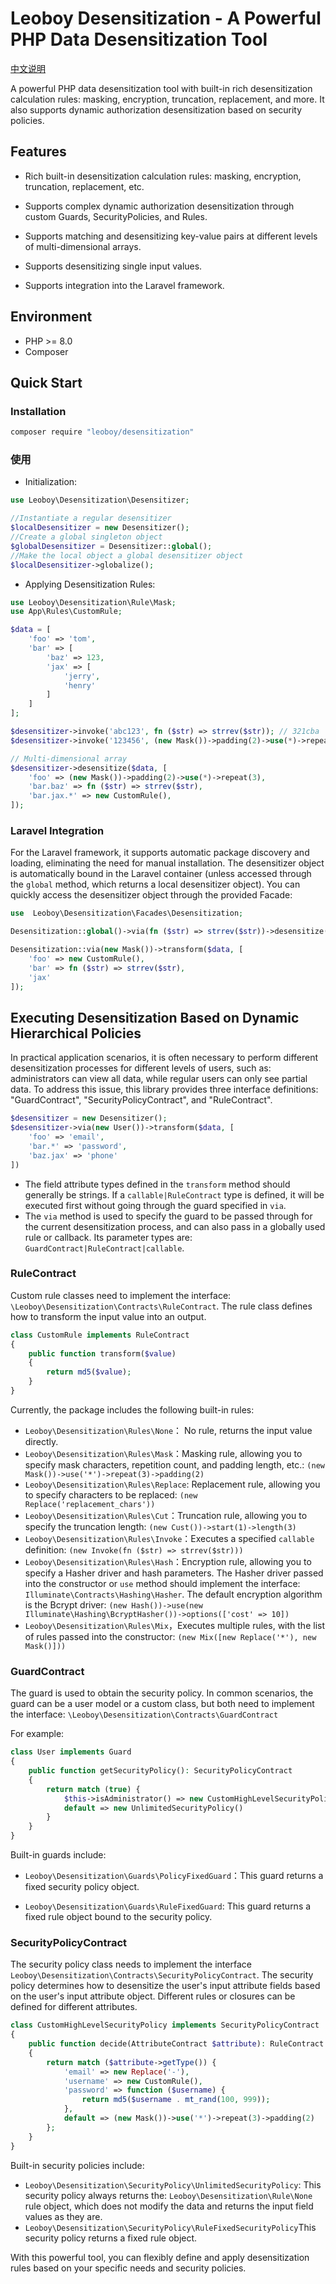 # Leoboy Desensitization - A Powerful PHP Data Desensitization Tool

[中文说明](README_zh.md)

A powerful PHP data desensitization tool with built-in rich desensitization calculation rules: masking, encryption, truncation, replacement, and more. It also supports dynamic authorization desensitization based on security policies.

## Features

- Rich built-in desensitization calculation rules: masking, encryption, truncation, replacement, etc.

- Supports complex dynamic authorization desensitization through custom Guards, SecurityPolicies, and Rules.

- Supports matching and desensitizing key-value pairs at different levels of multi-dimensional arrays.

- Supports desensitizing single input values.

- Supports integration into the Laravel framework.

## Environment

- PHP >= 8.0
- Composer

## Quick Start

### Installation

```bash
composer require "leoboy/desensitization"
```

### 使用

- Initialization:

```php
use Leoboy\Desensitization\Desensitizer;

//Instantiate a regular desensitizer
$localDesensitizer = new Desensitizer();
//Create a global singleton object
$globalDesensitizer = Desensitizer::global();
//Make the local object a global desensitizer object
$localDesensitizer->globalize();
```

- Applying Desensitization Rules:

```php
use Leoboy\Desensitization\Rule\Mask;
use App\Rules\CustomRule;

$data = [
    'foo' => 'tom',
    'bar' => [
        'baz' => 123,
        'jax' => [
            'jerry',
            'henry'
        ]
    ]
];

$desensitizer->invoke('abc123', fn ($str) => strrev($str)); // 321cba
$desensitizer->invoke('123456', (new Mask())->padding(2)->use(*)->repeat(3)); // 12***56

// Multi-dimensional array
$desensitizer->desensitize($data, [
    'foo' => (new Mask())->padding(2)->use(*)->repeat(3),
    'bar.baz' => fn ($str) => strrev($str),
    'bar.jax.*' => new CustomRule(),
]);
```

### Laravel Integration

For the Laravel framework, it supports automatic package discovery and loading, eliminating the need for manual installation. The desensitizer object is automatically bound in the Laravel container (unless accessed through the `global` method, which returns a local desensitizer object). You can quickly access the desensitizer object through the provided Facade:

```php
use  Leoboy\Desensitization\Facades\Desensitization;

Desensitization::global()->via(fn ($str) => strrev($str))->desensitize('abc123'); // 321cba

Desensitization::via(new Mask())->transform($data, [
    'foo' => new CustomRule(),
    'bar' => fn ($str) => strrev($str),
    'jax'
]);
```

## Executing Desensitization Based on Dynamic Hierarchical Policies

In practical application scenarios, it is often necessary to perform different desensitization processes for different levels of users, such as: administrators can view all data, while regular users can only see partial data. To address this issue, this library provides three interface definitions: "GuardContract", "SecurityPolicyContract", and "RuleContract".

```php
$desensitizer = new Desensitizer();
$desensitizer->via(new User())->transform($data, [
    'foo' => 'email',
    'bar.*' => 'password',
    'baz.jax' => 'phone'
])
```

- The field attribute types defined in the `transform` method should generally be strings. If a `callable|RuleContract` type is defined, it will be executed first without going through the guard specified in `via`.
- The `via` method is used to specify the guard to be passed through for the current desensitization process, and can also pass in a globally used rule or callback. Its parameter types are: `GuardContract|RuleContract|callable`.

### RuleContract

Custom rule classes need to implement the interface: `\Leoboy\Desensitization\Contracts\RuleContract`. The rule class defines how to transform the input value into an output.

```php
class CustomRule implements RuleContract
{
    public function transform($value)
    {
        return md5($value);
    }
}
```

Currently, the package includes the following built-in rules:

- `Leoboy\Desensitization\Rules\None`： No rule, returns the input value directly.
- `Leoboy\Desensitization\Rules\Mask`：Masking rule, allowing you to specify mask characters, repetition count, and padding length, etc.: `(new Mask())->use('*')->repeat(3)->padding(2)`
- `Leoboy\Desensitization\Rules\Replace`: Replacement rule, allowing you to specify characters to be replaced: `(new Replace('replacement_chars'))`
- `Leoboy\Desensitization\Rules\Cut`：Truncation rule, allowing you to specify the truncation length: `(new Cust())->start(1)->length(3)`
-  `Leoboy\Desensitization\Rules\Invoke`：Executes a specified `callable` definition: `(new Invoke(fn ($str) => strrev($str)))`
- `Leoboy\Desensitization\Rules\Hash`：Encryption rule, allowing you to specify a Hasher driver and hash parameters. The Hasher driver passed into the constructor or `use` method should implement the interface:` Illuminate\Contracts\Hashing\Hasher`. The default encryption algorithm is the Bcrypt driver: `(new Hash())->use(new Illuminate\Hashing\BcryptHasher())->options(['cost' => 10])`
- `Leoboy\Desensitization\Rules\Mix`，Executes multiple rules, with the list of rules passed into the constructor: `(new Mix([new Replace('*'), new Mask()]))`

### GuardContract

The guard is used to obtain the security policy. In common scenarios, the guard can be a user model or a custom class, but both need to implement the interface: `\Leoboy\Desensitization\Contracts\GuardContract`

For example:

```php
class User implements Guard
{
    public function getSecurityPolicy(): SecurityPolicyContract
    {
        return match (true) {
            $this->isAdministrator() => new CustomHighLevelSecurityPolicy(),
            default => new UnlimitedSecurityPolicy()
        }
    }
}
```

Built-in guards include:

- `Leoboy\Desensitization\Guards\PolicyFixedGuard`：This guard returns a fixed security policy object.

- `Leoboy\Desensitization\Guards\RuleFixedGuard`: This guard returns a fixed rule object bound to the security policy.

### SecurityPolicyContract

The security policy class needs to implement the interface `Leoboy\Desensitization\Contracts\SecurityPolicyContract`. The security policy determines how to desensitize the user's input attribute fields based on the user's input attribute object. Different rules or closures can be defined for different attributes.

```php
class CustomHighLevelSecurityPolicy implements SecurityPolicyContract
{
    public function decide(AttributeContract $attribute): RuleContract|callable
    {
        return match ($attribute->getType()) {
            'email' => new Replace('-'),
            'username' => new CustomRule(),
            'password' => function ($username) {
                return md5($username . mt_rand(100, 999));
            },
            default => (new Mask())->use('*')->repeat(3)->padding(2)
        };
    }
}
```

Built-in security policies include:

- `Leoboy\Desensitization\SecurityPolicy\UnlimitedSecurityPolicy`: This security policy always returns the: `Leoboy\Desensitization\Rule\None` rule object, which does not modify the data and returns the input field values as they are.
- `Leoboy\Desensitization\SecurityPolicy\RuleFixedSecurityPolicy`This security policy returns a fixed rule object.

With this powerful tool, you can flexibly define and apply desensitization rules based on your specific needs and security policies.